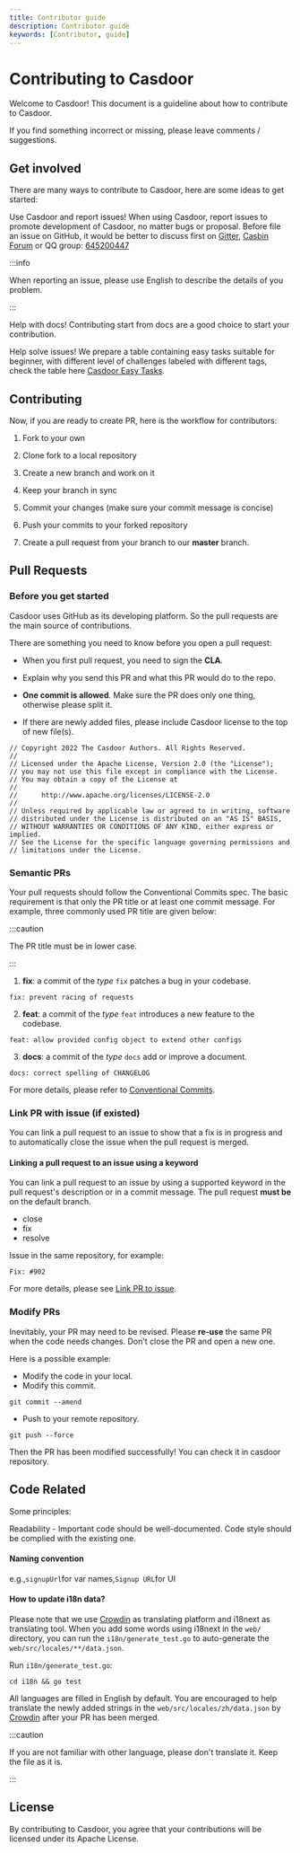 ```yaml
---
title: Contributor guide
description: Contributor guide
keywords: [Contributor, guide]
---
```


# Contributing to Casdoor

Welcome to Casdoor! This document is a guideline about how to contribute to Casdoor.

If you find something incorrect or missing, please leave comments / suggestions.

## Get involved

There are many ways to contribute to Casdoor, here are some ideas to get started:

Use Casdoor and report issues! When using Casdoor, report issues to promote development of Casdoor, no matter bugs or
proposal. Before file an issue on GitHub, it would be better to discuss first on [Gitter](https://gitter.im/casbin/casdoor),
[Casbin Forum](https://forum.casbin.com/) or QQ group: [645200447](https://qm.qq.com/cgi-bin/qm/qr?k=SCBnKNj_1ljeXFT2dk8cwoGQwc5lFy8l&jump_from=webapi)

:::info

When reporting an issue, please use English to describe the details of you problem.

:::

Help with docs! Contributing start from docs are a good choice to start your contribution.

Help solve issues! We prepare a table containing easy tasks suitable for beginner, with different level of challenges
labeled with different tags, check the table here [Casdoor Easy Tasks](https://github.com/orgs/casdoor/projects/1).

## Contributing

Now, if you are ready to create PR, here is the workflow for contributors:

1. Fork to your own

2. Clone fork to a local repository

3. Create a new branch and work on it

4. Keep your branch in sync

5. Commit your changes (make sure your commit message is concise)

6. Push your commits to your forked repository

7. Create a pull request from your branch to our **master** branch.

## Pull Requests

### Before you get started

Casdoor uses GitHub as its developing platform. So the pull requests are the main source of contributions.

There are something you need to know before you open a pull request:

- When you first pull request, you need to sign the **CLA**.

- Explain why you send this PR and what this PR would do to the repo.

- **One commit is allowed**. Make sure the PR does only one thing, otherwise please split it.

- If there are newly added files, please include Casdoor license to the top of new file(s).

```text
// Copyright 2022 The Casdoor Authors. All Rights Reserved.
//
// Licensed under the Apache License, Version 2.0 (the "License");
// you may not use this file except in compliance with the License.
// You may obtain a copy of the License at
//
//      http://www.apache.org/licenses/LICENSE-2.0
//
// Unless required by applicable law or agreed to in writing, software
// distributed under the License is distributed on an "AS IS" BASIS,
// WITHOUT WARRANTIES OR CONDITIONS OF ANY KIND, either express or implied.
// See the License for the specific language governing permissions and
// limitations under the License.
```

### Semantic PRs

Your pull requests should follow the Conventional Commits spec. The basic requirement is that only the PR title or at
least one commit message. For example, three commonly used PR title are given below:

:::caution

The PR title must be in lower case.

:::

1. **fix**: a commit of the _type_ `fix` patches a bug in your codebase.
```text
fix: prevent racing of requests
```

2. **feat**: a commit of the _type_ `feat` introduces a new feature to the codebase.
```text
feat: allow provided config object to extend other configs
```

3. **docs**: a commit of the _type_ `docs` add or improve a document.
```text
docs: correct spelling of CHANGELOG
```

For more details, please refer to [Conventional Commits](https://www.conventionalcommits.org/en/v1.0.0/#summary).

### Link PR with issue (if existed)

You can link a pull request to an issue to show that a fix is in progress and to automatically close the issue when the
pull request is merged.

#### Linking a pull request to an issue using a keyword

You can link a pull request to an issue by using a supported keyword in the pull request's description or in a commit
message. The pull request **must be** on the default branch.
- close
- fix
- resolve

Issue in the same repository, for example:

```text
Fix: #902
```

For more details, please see [Link PR to issue](https://docs.github.com/en/issues/tracking-your-work-with-issues/linking-a-pull-request-to-an-issue).

### Modify PRs

Inevitably, your PR may need to be revised. Please **re-use** the same PR when the code needs changes. Don't close 
the PR and open a new one.

Here is a possible example:
- Modify the code in your local.
- Modify this commit.  
```shell
git commit --amend
```
- Push to your remote repository.  
```shell
git push --force
```

Then the PR has been modified successfully! You can check it in casdoor repository.



## Code Related

Some principles:

Readability - Important code should be well-documented. Code style should be complied with the existing one.

#### Naming convention

e.g.,`signupUrl`for var names,`Signup URL`for UI

#### How to update i18n data?

Please note that we use [Crowdin](https://crowdin.com/project/casdoor-site) as translating platform and i18next as
translating tool. When you add some words using i18next in the `web/` directory, you can run the `i18n/generate_test.go`
to auto-generate the `web/src/locales/**/data.json`.

Run `i18n/generate_test.go`:
```shell
cd i18n && go test
```

All languages are filled in English by default. You are encouraged to help translate the newly added
strings in the `web/src/locales/zh/data.json` by [Crowdin](https://crowdin.com/project/casdoor-site) after your PR has been merged.

:::caution

If you are not familiar with other language, please don't translate it. Keep the file as it is.

:::

## License

By contributing to Casdoor, you agree that your contributions will be licensed under its Apache License.